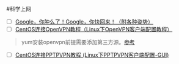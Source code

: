 #科学上网

- [ ] [Google，你肿么了！Google，你快回来！（附各种姿势）](http://jianshu.io/p/0370e80c8381)
- [ ] [CentOS连接OpenVPN教程（Linux下OpenVPN客户端配置教程）](http://www.bootf.com/614.html)

> yum安装openvpn前提需要添加第三方源。[参考](http://hi.baidu.com/linjun1988/item/1b8706b56b6aef73254b09b9)

- [ ] [CentOS连接PPTPVPN教程 (Linux下PPTPVPN客户端配置-GUI)](http://zhidao.baidu.com/question/587001142.html)
